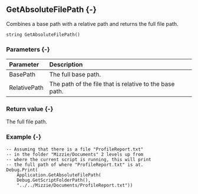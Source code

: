## GetAbsoluteFilePath {-}

Combines a base path with a relative path and returns the full file path.

```{sql}
string GetAbsoluteFilePath()
```

### Parameters {-}

**Parameter** | **Description**
| :-- | :-- |
BasePath | The full base path.
RelativePath | The path of the file that is relative to the base path.

### Return value {-}

The full file path.

### Example {-}

```{sql}
-- Assuming that there is a file "ProfileReport.txt"
-- in the folder "Mizzie/Documents" 2 levels up from
-- where the current script is running, this will print
-- the full path of where "ProfileReport.txt" is at.
Debug.Print(
    Application.GetAbsoluteFilePath(
    Debug.GetScriptFolderPath(),
    "../../Mizzie/Documents/ProfileReport.txt"))
```